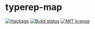 # typerep-map

[![Hackage](https://img.shields.io/hackage/v/typerep-map.svg)](https://hackage.haskell.org/package/typerep-map)
[![Build status](https://secure.travis-ci.org/vrom911/typerep-map.svg)](https://travis-ci.org/vrom911/typerep-map)
[![MIT license](https://img.shields.io/badge/license-MIT-blue.svg)](https://github.com/vrom911/typerep-map/blob/master/LICENSE)

